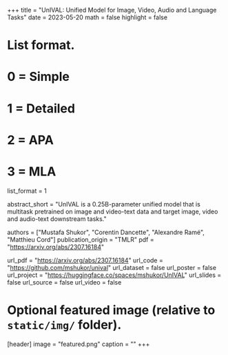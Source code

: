 +++
title = "UnIVAL: Unified Model for Image, Video, Audio and Language Tasks"
date = 2023-05-20
math = false
highlight = false

# List format.
#   0 = Simple
#   1 = Detailed
#   2 = APA
#   3 = MLA
list_format = 1

abstract_short = "UnIVAL is a 0.25B-parameter unified model that is multitask pretrained on image and video-text data and target image, video and audio-text downstream tasks."

authors = ["Mustafa Shukor", "Corentin Dancette", "Alexandre Ramé", "Matthieu Cord"]
publication_origin = "TMLR"
pdf = "https://arxiv.org/abs/2307.16184"

url_pdf = "https://arxiv.org/abs/2307.16184"
url_code = "https://github.com/mshukor/unival"
url_dataset = false
url_poster = false
url_project = "https://huggingface.co/spaces/mshukor/UnIVAL"
url_slides = false
url_source = false
url_video = false


# Optional featured image (relative to `static/img/` folder).
[header]
image = "featured.png"
caption = ""
+++
